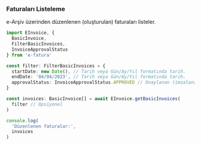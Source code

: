 ### Faturaları Listeleme

e-Arşiv üzerinden düzenlenen (oluşturulan) faturaları listeler.

```typescript
import EInvoice, {
  BasicInvoice,
  FilterBasicInvoices,
  InvoiceApprovalStatus
} from 'e-fatura'

const filter: FilterBasicInvoices = {
  startDate: new Date(), // Tarih veya Gün/Ay/Yıl formatında tarih.
  endDate: '04/04/2023', // Tarih veya Gün/Ay/Yıl formatında tarih.
  approvalStatus: InvoiceApprovalStatus.APPROVED // Onaylanan (imzalanan) faturalar.
}

const invoices: BasicInvoice[] = await EInvoice.getBasicInvoices(
  filter // Opsiyonel
)

console.log(
  'Düzenlenen faturalar:',
  invoices
)
```
